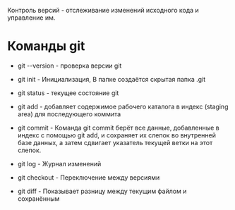 Контроль версий - отслеживание изменений исходного кода и управление им.

# **Команды git**

* git --version   - проверка версии git

* git init        - Инициализация, В папке создаётся скрытая папка .git 
* git status      - текущее состояние git
* git add         - добавляет содержимое рабочего каталога в индекс (staging area) для последующего коммита
* git commit      - Команда git commit берёт все данные, добавленные в индекс с помощью git add, и сохраняет их
слепок во внутренней базе данных, а затем сдвигает указатель текущей ветки на этот слепок.
* git log        - Журнал изменений
* git checkout   - Переключение между версиями
* git diff       - Показывает разницу между текущим файлом
и сохранённым

